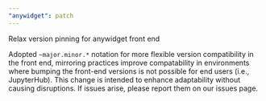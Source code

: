 ```yaml
---
"anywidget": patch
---
```


Relax version pinning for anywidget front end

Adopted `~major.minor.*` notation for more flexible version compatibility in the front end, mirroring practices improve compatability in environments where bumping the front-end versions is not possible for end users (i.e., JupyterHub). This change is intended to enhance adaptability without causing disruptions. If issues arise, please report them on our issues page.
